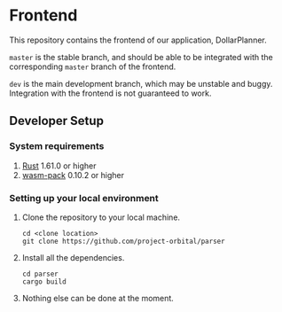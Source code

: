 # Frontend
This repository contains the frontend of our application, DollarPlanner.

`master` is the stable branch, and should be able to be integrated with the corresponding `master`
branch of the frontend.

`dev` is the main development branch, which may be unstable and buggy.
Integration with the frontend is not guaranteed to work.

## Developer Setup

### System requirements
1. [Rust](https://www.rust-lang.org/tools/install) 1.61.0 or higher
2. [wasm-pack](https://rustwasm.github.io/wasm-pack/installer/) 0.10.2 or higher

### Setting up your local environment
1. Clone the repository to your local machine.

    ```
    cd <clone location>
    git clone https://github.com/project-orbital/parser
    ```

2. Install all the dependencies.

    ```
    cd parser
    cargo build
    ```

3. Nothing else can be done at the moment.
